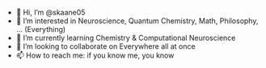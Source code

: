 - 👋 Hi, I’m @skaane05
- 👀 I’m interested in Neuroscience, Quantum Chemistry, Math, Philosophy, ... (Everything)
- 🌱 I’m currently learning Chemistry & Computational Neuroscience
- 💞️ I’m looking to collaborate on Everywhere all at once
- 📫 How to reach me: if you know me, you know

<!---
skaane05/skaane05 is a ✨ special ✨ repository because its `README.md` (this file) appears on your GitHub profile.
You can click the Preview link to take a look at your changes.
--->
